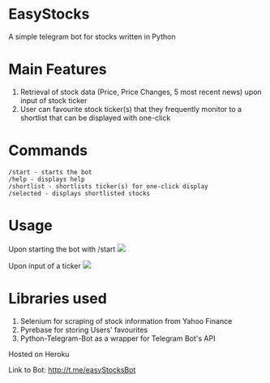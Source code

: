 # EasyStocks
A simple telegram bot for stocks written in Python


# Main Features
1. Retrieval of stock data (Price, Price Changes, 5 most recent news) upon input of stock ticker
2. User can favourite stock ticker(s) that they frequently monitor to a shortlist that can be displayed with one-click


# Commands
```
/start - starts the bot
/help - displays help
/shortlist - shortlists ticker(s) for one-click display
/selected - displays shortlisted stocks
```

# Usage
Upon starting the bot with /start
<img src='https://imgur.com/xdCIcZg'>


Upon input of a ticker
<img src='https://imgur.com/a/uheqLKR'>



# Libraries used
1. Selenium for scraping of stock information from Yahoo Finance
2. Pyrebase for storing Users' favourites
3. Python-Telegram-Bot as a wrapper for Telegram Bot's API

Hosted on Heroku

Link to Bot: http://t.me/easyStocksBot
